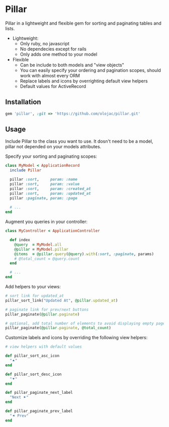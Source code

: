 # Pillar

Pillar in a lightweight and flexible gem for sorting and paginating tables and lists.

- Lightweight:
  - Only ruby, no javascript
  - No dependecies except for rails
  - Only adds one method to your model
- Flexible
  - Can be include to both models and "view objects"
  - You can easily specify your ordering and pagination scopes, should work with almost every ORM
  - Replace labels and icons by overrighting default view helpers
  - Default values for ActiveRecord

## Installation

```ruby
gem 'pillar', :git => 'https://github.com/olojac/pillar.git'
```

## Usage

Include Pillar to the class you want to use. It dosn't need to be a model, pillar not depended on your models attributes.

Specify your sorting and paginating scopes:


```ruby
class MyModel < ApplicationRecord
  include Pillar

  pillar :sort,     param: :name
  pillar :sort,     param: :value
  pillar :sort,     param: :created_at
  pillar :sort,     param: :updated_at
  pillar :paginate, param: :page
    
  # ...
end
```

Augment you queries in your controller:

```ruby
class MyController < ApplicationController

  def index
    @query  = MyModel.all
    @pillar = MyModel.pillar
    @items  = @pillar.query(@query).with(:sort, :paginate, params)
    # @total_count = @query.count
  end

  # ...
end
```

Add helpers to your views:

```ruby
# sort link for updated_at
pillar_sort_link("Updated At", @pillar.updated_at)

# paginate link for prev/next buttons
pillar_paginate(@pillar.paginate)

# optional, add total number of elements to avoid displaying empty pages
pillar_paginate(@pillar.paginate, @total_count)
```

Customize labels and icons by overriding the following view helpers:

```ruby
# view helpers with default values

def pillar_sort_asc_icon
  "⯅"
end

def pillar_sort_desc_icon
  "⯆"
end

def pillar_paginate_next_label
  "Next ⯈"
end

def pillar_paginate_prev_label
  "⯇ Prev"
end
```

